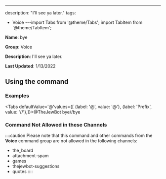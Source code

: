 ---
description: "I'll see ya later."
tags:
  - Voice
---import Tabs from '@theme/Tabs';
import TabItem from '@theme/TabItem';

**Name**: bye

**Group**: Voice

**Description**: I'll see ya later.

**Last Updated**: 1/13/2022

## Using the command

### Examples
<Tabs defaultValue='@'values={[ {label: '@', value: '@'}, {label: 'Prefix', value: '//'},]}><TabItem value='@'>@TheJewBot bye</TabItem><TabItem value='//'>//bye</TabItem></Tabs>

### Command Not Allowed in these Channels
::::caution Please note that this command and other commands from the **Voice** command group are not allowed in the following channels:
- the_board
- attachment-spam
- games
- thejewbot-suggestions
- quotes
::::